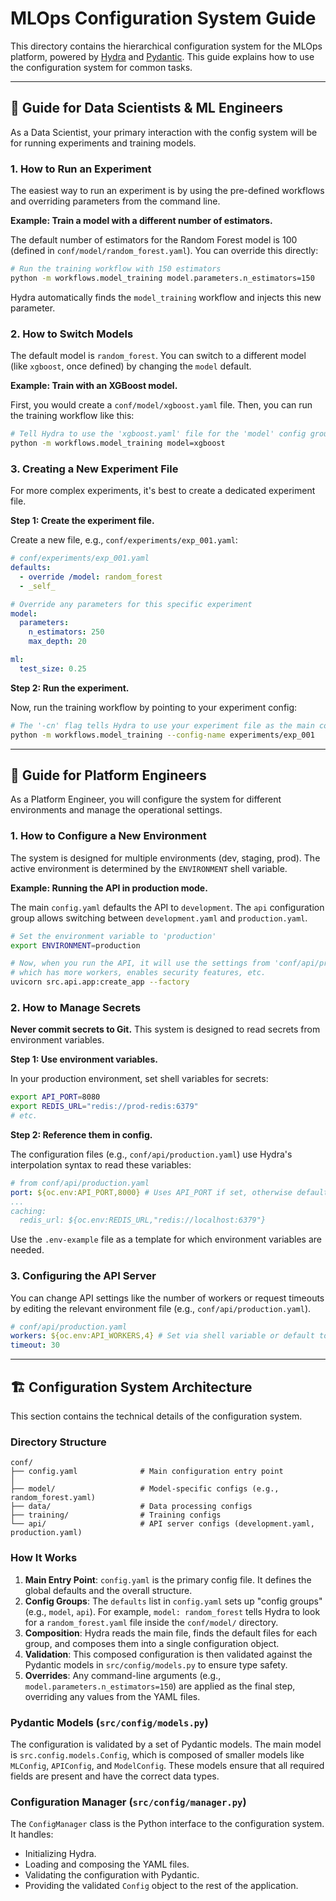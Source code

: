 # MLOps Configuration System Guide

This directory contains the hierarchical configuration system for the MLOps platform, powered by [Hydra](httpshttps://hydra.cc/) and [Pydantic](https://pydantic-docs.helpmanual.io/). This guide explains how to use the configuration system for common tasks.

---

## 🚀 Guide for Data Scientists & ML Engineers

As a Data Scientist, your primary interaction with the config system will be for running experiments and training models.

### 1. How to Run an Experiment

The easiest way to run an experiment is by using the pre-defined workflows and overriding parameters from the command line.

**Example: Train a model with a different number of estimators.**

The default number of estimators for the Random Forest model is 100 (defined in `conf/model/random_forest.yaml`). You can override this directly:

```bash
# Run the training workflow with 150 estimators
python -m workflows.model_training model.parameters.n_estimators=150
```

Hydra automatically finds the `model_training` workflow and injects this new parameter.

### 2. How to Switch Models

The default model is `random_forest`. You can switch to a different model (like `xgboost`, once defined) by changing the `model` default.

**Example: Train with an XGBoost model.**

First, you would create a `conf/model/xgboost.yaml` file. Then, you can run the training workflow like this:

```bash
# Tell Hydra to use the 'xgboost.yaml' file for the 'model' config group
python -m workflows.model_training model=xgboost
```

### 3. Creating a New Experiment File

For more complex experiments, it's best to create a dedicated experiment file.

**Step 1: Create the experiment file.**

Create a new file, e.g., `conf/experiments/exp_001.yaml`:

```yaml
# conf/experiments/exp_001.yaml
defaults:
  - override /model: random_forest
  - _self_

# Override any parameters for this specific experiment
model:
  parameters:
    n_estimators: 250
    max_depth: 20

ml:
  test_size: 0.25
```

**Step 2: Run the experiment.**

Now, run the training workflow by pointing to your experiment config:

```bash
# The '-cn' flag tells Hydra to use your experiment file as the main config
python -m workflows.model_training --config-name experiments/exp_001
```

---

## 🔧 Guide for Platform Engineers

As a Platform Engineer, you will configure the system for different environments and manage the operational settings.

### 1. How to Configure a New Environment

The system is designed for multiple environments (dev, staging, prod). The active environment is determined by the `ENVIRONMENT` shell variable.

**Example: Running the API in production mode.**

The main `config.yaml` defaults the API to `development`. The `api` configuration group allows switching between `development.yaml` and `production.yaml`.

```bash
# Set the environment variable to 'production'
export ENVIRONMENT=production

# Now, when you run the API, it will use the settings from 'conf/api/production.yaml'
# which has more workers, enables security features, etc.
uvicorn src.api.app:create_app --factory
```

### 2. How to Manage Secrets

**Never commit secrets to Git.** This system is designed to read secrets from environment variables.

**Step 1: Use environment variables.**

In your production environment, set shell variables for secrets:

```bash
export API_PORT=8080
export REDIS_URL="redis://prod-redis:6379"
# etc.
```

**Step 2: Reference them in config.**

The configuration files (e.g., `conf/api/production.yaml`) use Hydra's interpolation syntax to read these variables:

```yaml
# from conf/api/production.yaml
port: ${oc.env:API_PORT,8000} # Uses API_PORT if set, otherwise defaults to 8000
...
caching:
  redis_url: ${oc.env:REDIS_URL,"redis://localhost:6379"}
```

Use the `.env-example` file as a template for which environment variables are needed.

### 3. Configuring the API Server

You can change API settings like the number of workers or request timeouts by editing the relevant environment file (e.g., `conf/api/production.yaml`).

```yaml
# conf/api/production.yaml
workers: ${oc.env:API_WORKERS,4} # Set via shell variable or default to 4
timeout: 30
```

---

## 🏗️ Configuration System Architecture

This section contains the technical details of the configuration system.

### Directory Structure
```
conf/
├── config.yaml              # Main configuration entry point
│
├── model/                   # Model-specific configs (e.g., random_forest.yaml)
├── data/                    # Data processing configs
├── training/                # Training configs
└── api/                     # API server configs (development.yaml, production.yaml)
```

### How It Works

1.  **Main Entry Point**: `config.yaml` is the primary config file. It defines the global defaults and the overall structure.
2.  **Config Groups**: The `defaults` list in `config.yaml` sets up "config groups" (e.g., `model`, `api`). For example, `model: random_forest` tells Hydra to look for a `random_forest.yaml` file inside the `conf/model/` directory.
3.  **Composition**: Hydra reads the main file, finds the default files for each group, and composes them into a single configuration object.
4.  **Validation**: This composed configuration is then validated against the Pydantic models in `src/config/models.py` to ensure type safety.
5.  **Overrides**: Any command-line arguments (e.g., `model.parameters.n_estimators=150`) are applied as the final step, overriding any values from the YAML files.

### Pydantic Models (`src/config/models.py`)

The configuration is validated by a set of Pydantic models. The main model is `src.config.models.Config`, which is composed of smaller models like `MLConfig`, `APIConfig`, and `ModelConfig`. These models ensure that all required fields are present and have the correct data types.

### Configuration Manager (`src/config/manager.py`)

The `ConfigManager` class is the Python interface to the configuration system. It handles:
- Initializing Hydra.
- Loading and composing the YAML files.
- Validating the configuration with Pydantic.
- Providing the validated `Config` object to the rest of the application.
